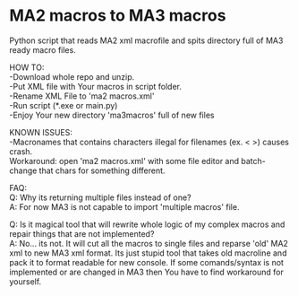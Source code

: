 # MA2 macros to MA3 macros
 Python script that reads MA2 xml macrofile and spits directory full of MA3 ready macro files.
 

HOW TO:\
-Download whole repo and unzip.\
-Put XML file with Your macros in script folder.\
-Rename XML File to 'ma2 macros.xml'\
-Run script (*.exe or main.py)\
-Enjoy Your new directory 'ma3macros' full of new files

KNOWN ISSUES:\
-Macronames that contains characters illegal for filenames (ex. < >) causes crash.\
 Workaround: open 'ma2 macros.xml' with some file editor and batch-change that chars for something different.

FAQ:\
Q: Why its returning multiple files instead of one?\
A: For now MA3 is not capable to import 'multiple macros' file.

Q: Is it magical tool that will rewrite whole logic of my complex macros and repair things that are not implemented?\
A: No... its not. It will cut all the macros to single files and reparse 'old' MA2 xml to new MA3 xml format. Its just stupid tool that takes old macroline and pack it to format readable for new console. If some comands/syntax is not implemented or are changed in MA3 then You have to find workaround for yourself.
